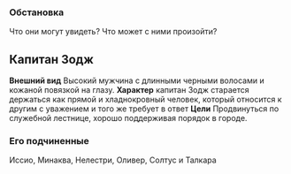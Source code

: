 ### Обстановка
Что они могут увидеть? Что может с ними произойти?
## Капитан Зодж
**Внешний вид**
Высокий мужчина с длинными черными волосами и кожаной повязкой на глазу.
**Характер**
капитан Зодж старается держаться как прямой и хладнокровный человек, который относится к другим с уважением и того же требует в ответ
**Цели**
Продвинуться по служебной лестнице, хорошо поддерживая порядок в городе.

### Его подчиненные
 Иссио, Минаква, Нелестри, Оливер, Солтус и Талкара
 





